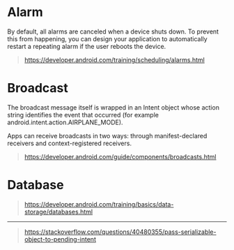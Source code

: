 # Alarm
By default, all alarms are canceled when a device shuts down. 
To prevent this from happening, you can design your application to automatically restart a repeating alarm if the user reboots the device. 
>https://developer.android.com/training/scheduling/alarms.html


# Broadcast
The broadcast message itself is wrapped in an Intent object whose action string identifies the event that occurred (for example android.intent.action.AIRPLANE_MODE).

Apps can receive broadcasts in two ways: through manifest-declared receivers and context-registered receivers.

>https://developer.android.com/guide/components/broadcasts.html

# Database
>https://developer.android.com/training/basics/data-storage/databases.html
---

>https://stackoverflow.com/questions/40480355/pass-serializable-object-to-pending-intent
